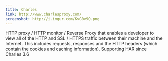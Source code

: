 ```yaml
---
title: Charles
link: http://www.charlesproxy.com/
screenshot: http://i.imgur.com/KvG0v9Q.png
---
```


HTTP proxy / HTTP monitor / Reverse Proxy that enables a developer to view all of the HTTP and SSL / HTTPS traffic between their machine and the Internet. This includes requests, responses and the HTTP headers (which contain the cookies and caching information). Supporting HAR since Charles 3.6
